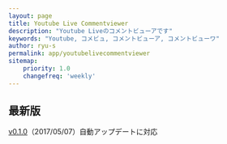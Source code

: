 ```yaml
---
layout: page
title: Youtube Live Commentviewer
description: "Youtube Liveのコメントビューアです"
keywords: "Youtube, コメビュ, コメントビューア, コメントビューワ"
author: ryu-s
permalink: app/youtubelivecommentviewer
sitemap:
    priority: 1.0
    changefreq: 'weekly'	
---
```


## 最新版
[v0.1.0](http://int-main.ddo.jp/app/YoutubeLiveCommentViewer_v0.1.0.zip)（2017/05/07）自動アップデートに対応  
